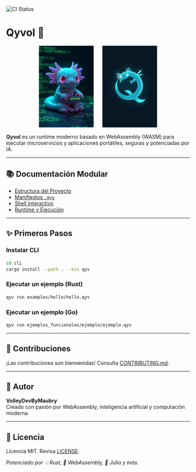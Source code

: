 ![CI Status](https://github.com/maubry-ortega/Qyvol/actions/workflows/rust-ci.yml/badge.svg)

# Qyvol 🚀

<div align="center">
  <img src="assets/axi.png" alt="Mascota Axi" width="150" style="margin-right: 20px;"/>
  <img src="assets/qyvol-logo.png" alt="Logo Qyvol" width="150"/>
</div>

**Qyvol** es un runtime moderno basado en WebAssembly (WASM) para ejecutar microservicios y aplicaciones portátiles, seguras y potenciadas por IA.

---

## 📚 Documentación Modular

- [Estructura del Proyecto](docs/estructura.md)
- [Manifiestos `.qyv`](docs/manifestos.md)
- [Shell Interactivo](docs/shell.md)
- [Runtime y Ejecución](docs/runtime.md)

---

## ✨ Primeros Pasos

### Instalar CLI

```sh
cd cli
cargo install --path . --bin qyv
```

### Ejecutar un ejemplo (Rust)

```sh
qyv run examples/hello/hello.qyv
```

### Ejecutar un ejemplo (Go)

```sh
qyv run ejemplos_funcionales/ejemplo/ejemplo.qyv
```

---

## 🤝 Contribuciones

¡Las contribuciones son bienvenidas! Consulta [CONTRIBUTING.md](CONTRIBUTING.md).

---

## 🧙 Autor

**VolleyDevByMaubry**  
Creado con pasión por WebAssembly, inteligencia artificial y computación moderna.

---

## 📜 Licencia

Licencia MIT. Revisa [LICENSE](LICENSE).

_Potenciado por 💡 Rust, 🚀 WebAssembly, 🧠 Julia y más._
